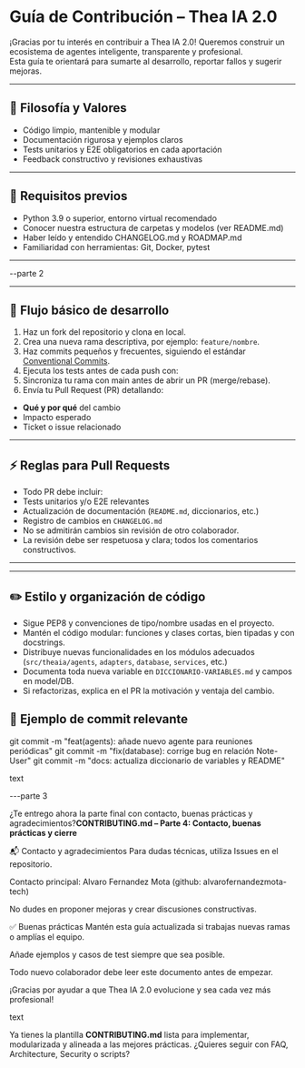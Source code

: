 # Guía de Contribución – Thea IA 2.0

¡Gracias por tu interés en contribuir a Thea IA 2.0! Queremos construir un ecosistema de agentes inteligente, transparente y profesional.  
Esta guía te orientará para sumarte al desarrollo, reportar fallos y sugerir mejoras.

---

## 🌟 Filosofía y Valores

- Código limpio, mantenible y modular
- Documentación rigurosa y ejemplos claros
- Tests unitarios y E2E obligatorios en cada aportación
- Feedback constructivo y revisiones exhaustivas

---

## 📝 Requisitos previos

- Python 3.9 o superior, entorno virtual recomendado
- Conocer nuestra estructura de carpetas y modelos (ver README.md)
- Haber leído y entendido CHANGELOG.md y ROADMAP.md
- Familiaridad con herramientas: Git, Docker, pytest

---

   --parte 2

---

## 🚦 Flujo básico de desarrollo

1. Haz un fork del repositorio y clona en local.
2. Crea una nueva rama descriptiva, por ejemplo: `feature/nombre`.
3. Haz commits pequeños y frecuentes, siguiendo el estándar [Conventional Commits](https://www.conventionalcommits.org/es/v1.0.0/).
4. Ejecuta los tests antes de cada push con:
5. Sincroniza tu rama con main antes de abrir un PR (merge/rebase).
6. Envía tu Pull Request (PR) detallando:
- **Qué y por qué** del cambio
- Impacto esperado
- Ticket o issue relacionado

---

## ⚡ Reglas para Pull Requests

- Todo PR debe incluir:
- Tests unitarios y/o E2E relevantes
- Actualización de documentación (`README.md`, diccionarios, etc.)
- Registro de cambios en `CHANGELOG.md`
- No se admitirán cambios sin revisión de otro colaborador.
- La revisión debe ser respetuosa y clara; todos los comentarios constructivos.

---
---

## ✏️ Estilo y organización de código

- Sigue PEP8 y convenciones de tipo/nombre usadas en el proyecto.
- Mantén el código modular: funciones y clases cortas, bien tipadas y con docstrings.
- Distribuye nuevas funcionalidades en los módulos adecuados (`src/theaia/agents`, `adapters`, `database`, `services`, etc.)
- Documenta toda nueva variable en `DICCIONARIO-VARIABLES.md` y campos en model/DB.
- Si refactorizas, explica en el PR la motivación y ventaja del cambio.

## 🌱 Ejemplo de commit relevante

git commit -m "feat(agents): añade nuevo agente para reuniones periódicas"
git commit -m "fix(database): corrige bug en relación Note-User"
git commit -m "docs: actualiza diccionario de variables y README"

text

---parte 3

¿Te entrego ahora la parte final con contacto, buenas prácticas y agradecimientos?**CONTRIBUTING.md – Parte 4: Contacto, buenas prácticas y cierre**

📬 Contacto y agradecimientos
Para dudas técnicas, utiliza Issues en el repositorio.

Contacto principal: Alvaro Fernandez Mota (github: alvarofernandezmota-tech)

No dudes en proponer mejoras y crear discusiones constructivas.

✅ Buenas prácticas
Mantén esta guía actualizada si trabajas nuevas ramas o amplías el equipo.

Añade ejemplos y casos de test siempre que sea posible.

Todo nuevo colaborador debe leer este documento antes de empezar.

¡Gracias por ayudar a que Thea IA 2.0 evolucione y sea cada vez más profesional!

text

Ya tienes la plantilla **CONTRIBUTING.md** lista para implementar, modularizada y alineada a las mejores prácticas. ¿Quieres seguir con FAQ, Architecture, Security o scripts?
